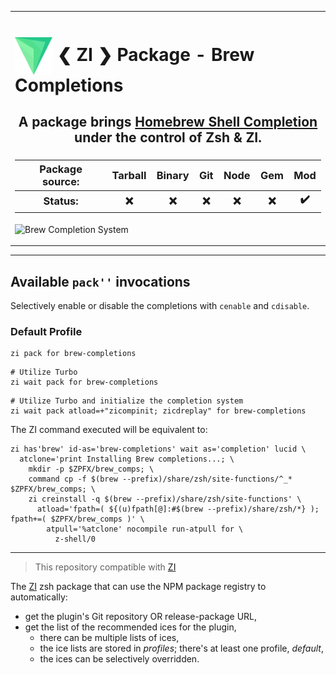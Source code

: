 <div align="center" width="100%"><table><tr><td>
  <h1><a arget="_self" href="https://github.com/z-shell/zi/">
  <img align="center" src="https://github.com/z-shell/zi/raw/main/docs/images/logo.svg" alt="ZI Logo" width="60px" height="60px" /></a>
  ❮ ZI ❯ Package - Brew Completions </h1>
<h2 align="center">
<p> A package brings <a href="https://docs.brew.sh/Shell-Completion">Homebrew Shell Completion</a> under the control of Zsh & ZI. </p>
</h2>  
<h3 align="center">

| **Package source:** | Tarball | Binary | Git | Node | Gem |        Mod         |
| :-----------------: | :-----: | :----: | :-: | :--: | :-: | :----------------: |
|     **Status:**     |   :x:   |  :x:   | :x: | :x:  | :x: | :heavy_check_mark: |

</h3>
<p><img align="center" src="https://user-images.githubusercontent.com/59910950/167327056-05f71a75-c733-41ab-b7fa-082847caf934.png" alt="Brew Completion System" width="100%" height="auto" /></p>
</td></tr></table></div><hr />

## Available `pack''` invocations

Selectively enable or disable the completions with `cenable` and `cdisable`.

### Default Profile

```shell
zi pack for brew-completions
```

```shell
# Utilize Turbo
zi wait pack for brew-completions
```

```shell
# Utilize Turbo and initialize the completion system
zi wait pack atload=+"zicompinit; zicdreplay" for brew-completions
```

The ZI command executed will be equivalent to:

```shell
zi has'brew' id-as='brew-completions' wait as='completion' lucid \
  atclone='print Installing Brew completions...; \
    mkdir -p $ZPFX/brew_comps; \
    command cp -f $(brew --prefix)/share/zsh/site-functions/^_* $ZPFX/brew_comps; \
    zi creinstall -q $(brew --prefix)/share/zsh/site-functions' \
      atload='fpath=( ${(u)fpath[@]:#$(brew --prefix)/share/zsh/*} ); fpath+=( $ZPFX/brew_comps )' \
        atpull='%atclone' nocompile run-atpull for \
          z-shell/0
```

---

> This repository compatible with [ZI](https://github.com/z-shell/zi)

The [ZI](https://github.com/z-shell/zi) zsh package that can use the NPM package registry to automatically:

- get the plugin's Git repository OR release-package URL,
- get the list of the recommended ices for the plugin,
  - there can be multiple lists of ices,
  - the ice lists are stored in _profiles_; there's at least one profile, _default_,
  - the ices can be selectively overridden.
